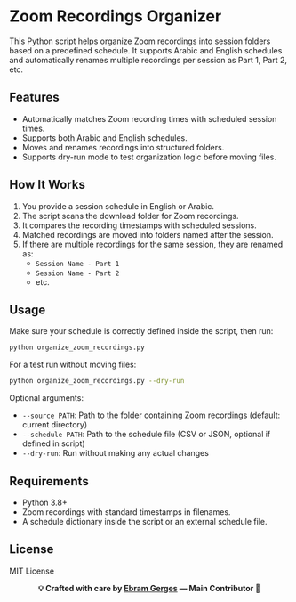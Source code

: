 # Zoom Recordings Organizer

This Python script helps organize Zoom recordings into session folders based on a predefined schedule. It supports Arabic and English schedules and automatically renames multiple recordings per session as Part 1, Part 2, etc.

## Features

- Automatically matches Zoom recording times with scheduled session times.
- Supports both Arabic and English schedules.
- Moves and renames recordings into structured folders.
- Supports dry-run mode to test organization logic before moving files.

## How It Works

1. You provide a session schedule in English or Arabic.
2. The script scans the download folder for Zoom recordings.
3. It compares the recording timestamps with scheduled sessions.
4. Matched recordings are moved into folders named after the session.
5. If there are multiple recordings for the same session, they are renamed as:
   - `Session Name - Part 1`
   - `Session Name - Part 2`
   - etc.

## Usage

Make sure your schedule is correctly defined inside the script, then run:

```bash
python organize_zoom_recordings.py
```

For a test run without moving files:

```bash
python organize_zoom_recordings.py --dry-run
```

Optional arguments:

- `--source PATH`: Path to the folder containing Zoom recordings (default: current directory)
- `--schedule PATH`: Path to the schedule file (CSV or JSON, optional if defined in script)
- `--dry-run`: Run without making any actual changes

## Requirements

- Python 3.8+
- Zoom recordings with standard timestamps in filenames.
- A schedule dictionary inside the script or an external schedule file.

## License

MIT License

<p align="center"><b>💡 Crafted with care by <a href="https://github.com/ebram-gerges">Ebram Gerges</a> — Main Contributor 🚀</b></p>